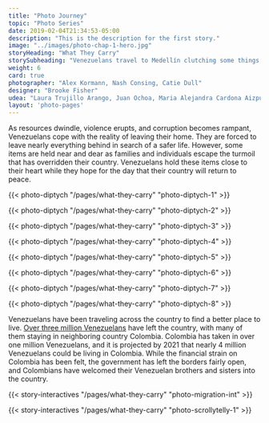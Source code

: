 ```yaml
---
title: "Photo Journey"
topic: "Photo Series"
date: 2019-02-04T21:34:53-05:00
description: "This is the description for the first story."
image: "../images/photo-chap-1-hero.jpg"
storyHeading: "What They Carry"
storySubheading: "Venezuelans travel to Medellín clutching some things with a tighter grip"
weight: 6
card: true
photographer: "Alex Kormann, Nash Consing, Catie Dull"
designer: "Brooke Fisher"
udea: "Laura Trujillo Arango, Juan Ochoa, Maria Alejandra Cardona Aizpurua"
layout: 'photo-pages'
---
```


As resources dwindle, violence erupts, and corruption becomes rampant, Venezuelans cope with the reality of leaving their home. They are forced to leave nearly everything behind in search of a safer life. However, some items are held near and dear as families and individuals escape the turmoil that has overridden their country. Venezuelans hold these items close to their heart while they hope for the day that their country will return to peace.

<!-- this one is for Kiara -->
{{< photo-diptych "/pages/what-they-carry" "photo-diptych-1" >}}

<div class="photo__line"></div>


<!-- this one is for Deylena and Jonathan -->
{{< photo-diptych "/pages/what-they-carry" "photo-diptych-2" >}}

<div class="photo__line"></div>

<!-- this one is for the third one -->
{{< photo-diptych "/pages/what-they-carry" "photo-diptych-3" >}}

<div class="photo__line"></div>

<!-- this one is for Andrea -->
{{< photo-diptych "/pages/what-they-carry" "photo-diptych-4" >}}

<div class="photo__line"></div>

<!-- this one is for Jeedri -->
{{< photo-diptych "/pages/what-they-carry" "photo-diptych-5" >}}

<div class="photo__line"></div>

<!-- this one is for the blanket item -->
{{< photo-diptych "/pages/what-they-carry" "photo-diptych-6" >}}

<div class="photo__line"></div>

<!-- this one is for Carlos the musician/chef -->
{{< photo-diptych "/pages/what-they-carry" "photo-diptych-7" >}}

<!-- this one is for Elizbaeth -->
{{< photo-diptych "/pages/what-they-carry" "photo-diptych-8" >}}

<div class="photo__line"></div>

Venezuelans have been traveling across the country to find a better place to live. <a href="https://www.nytimes.com/2019/02/20/world/americas/venezuela-refugees-colombia.html" target="_blank">Over three million Venezuelans</a> have left the country, with many of them staying in neighboring country Colombia. Colombia has taken in over one million Venezuelans, and it is projected by 2021 that nearly 4 million Venezuelans could be living in Colombia. While the financial strain on Colombia has been felt, the government has left the borders fairly open, and Colombians have welcomed their Venezuelan brothers and sisters into the country. 

{{< story-interactives "/pages/what-they-carry" "photo-migration-int" >}}

{{< story-interactives "/pages/what-they-carry" "photo-scrollytelly-1" >}}